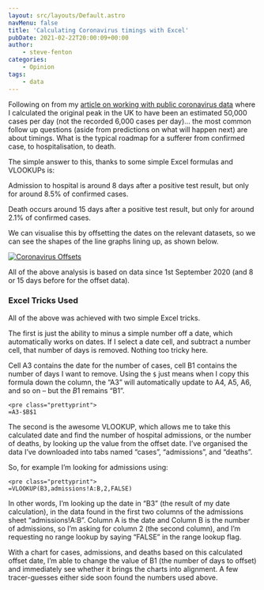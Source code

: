 ```yaml
---
layout: src/layouts/Default.astro
navMenu: false
title: 'Calculating Coronavirus timings with Excel'
pubDate: 2021-02-22T20:00:09+00:00
author:
    - steve-fenton
categories:
    - Opinion
tags:
    - data
---
```


Following on from my [article on working with public coronavirus data](https://www.stevefenton.co.uk/2020/09/working-with-public-coronavirus-data/) where I calculated the original peak in the UK to have been an estimated 50,000 cases per day (not the recorded 6,000 cases per day)… the most common follow up questions (aside from predictions on what will happen next) are about timings. What is the typical roadmap for a sufferer from confirmed case, to hospitalisation, to death.

The simple answer to this, thanks to some simple Excel formulas and VLOOKUPs is:

Admission to hospital is around 8 days after a positive test result, but only for around 8.5% of confirmed cases.

Death occurs around 15 days after a positive test result, but only for around 2.1% of confirmed cases.

We can visualise this by offsetting the dates on the relevant datasets, so we can see the shapes of the line graphs lining up, as shown below.

[![Coronavirus Offsets](https://www.stevefenton.co.uk/wp-content/uploads/2021/02/covid-offsets.jpg)](https://www.stevefenton.co.uk/2021/02/calculating-coronavirus-timings-with-excel/covid-offsets/)

All of the above analysis is based on data since 1st September 2020 (and 8 or 15 days before for the offset data).

### Excel Tricks Used

All of the above was achieved with two simple Excel tricks.

The first is just the ability to minus a simple number off a date, which automatically works on dates. If I select a date cell, and subtract a number cell, that number of days is removed. Nothing too tricky here.

Cell A3 contains the date for the number of cases, cell B1 contains the number of days I want to remove. Using the `$` just means when I copy this formula down the column, the “A3” will automatically update to A4, A5, A6, and so on – but the $B$1 remains “B1”.

```
<pre class="prettyprint">
=A3-$B$1
```
The second is the awesome VLOOKUP, which allows me to take this calculated date and find the number of hospital admissions, or the number of deaths, by looking up the value from the offset date. I’ve organised the data I’ve downloaded into tabs named “cases”, “admissions”, and “deaths”.

So, for example I’m looking for admissions using:

```
<pre class="prettyprint">
=VLOOKUP(B3,admissions!A:B,2,FALSE)
```
In other words, I’m looking up the date in “B3” (the result of my date calculation), in the data found in the first two columns of the admissions sheet “admissions!A:B”. Column A is the date and Column B is the number of admissions, so I’m asking for column 2 (the second column), and I’m requesting no range lookup by saying “FALSE” in the range lookup flag.

With a chart for cases, admissions, and deaths based on this calculated offset date, I’m able to change the value of B1 (the number of days to offset) and immediately see whether it brings the charts into alignment. A few tracer-guesses either side soon found the numbers used above.